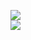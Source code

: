 [![](https://img.shields.io/badge/Made%20With-Github%20Spray-lightgrey.svg?style=for-the-badge&logo=github)](https://github.com/Annihil/github-spray#32655)  
[![](https://i.imgur.com/2DrTn0Z.gif)](https://github.com/Annihil/github-spray)
